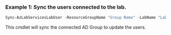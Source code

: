 ### Example 1: Sync the users connected to the lab.
```powershell
Sync-AzLabServicesLabUser -ResourceGroupName "Group Name" -LabName "Lab Name"

```

This cmdlet will sync the connected AD Group to update the users.  

